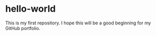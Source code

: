# hello-world
This is my first repository. I hope this will be a good beginning for my GitHub portfolio.
